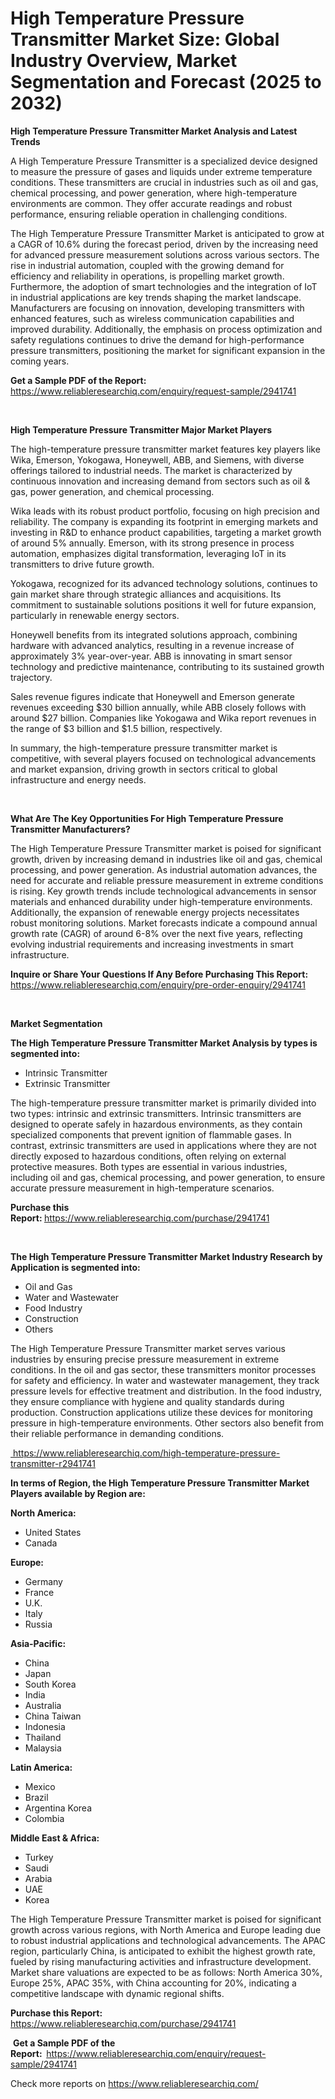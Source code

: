 <p><h1>High Temperature Pressure Transmitter Market Size: Global Industry Overview, Market Segmentation and Forecast (2025 to 2032)</h1></p><p><strong>High Temperature Pressure Transmitter Market Analysis and Latest Trends</strong></p>
<p><p>A High Temperature Pressure Transmitter is a specialized device designed to measure the pressure of gases and liquids under extreme temperature conditions. These transmitters are crucial in industries such as oil and gas, chemical processing, and power generation, where high-temperature environments are common. They offer accurate readings and robust performance, ensuring reliable operation in challenging conditions.</p><p>The High Temperature Pressure Transmitter Market is anticipated to grow at a CAGR of 10.6% during the forecast period, driven by the increasing need for advanced pressure measurement solutions across various sectors. The rise in industrial automation, coupled with the growing demand for efficiency and reliability in operations, is propelling market growth. Furthermore, the adoption of smart technologies and the integration of IoT in industrial applications are key trends shaping the market landscape. Manufacturers are focusing on innovation, developing transmitters with enhanced features, such as wireless communication capabilities and improved durability. Additionally, the emphasis on process optimization and safety regulations continues to drive the demand for high-performance pressure transmitters, positioning the market for significant expansion in the coming years.</p></p>
<p><strong>Get a Sample PDF of the Report:&nbsp;</strong> <a href="https://www.reliableresearchiq.com/enquiry/request-sample/2941741?utm_campaign=3027&utm_medium=2&utm_source=Github&utm_content=ia&utm_term=15032025&utm_id=high-temperature-pressure-transmitter">https://www.reliableresearchiq.com/enquiry/request-sample/2941741</a></p>
<p>&nbsp;</p>
<p><strong>High Temperature Pressure Transmitter Major Market Players</strong></p>
<p><p>The high-temperature pressure transmitter market features key players like Wika, Emerson, Yokogawa, Honeywell, ABB, and Siemens, with diverse offerings tailored to industrial needs. The market is characterized by continuous innovation and increasing demand from sectors such as oil & gas, power generation, and chemical processing. </p><p>Wika leads with its robust product portfolio, focusing on high precision and reliability. The company is expanding its footprint in emerging markets and investing in R&D to enhance product capabilities, targeting a market growth of around 5% annually. Emerson, with its strong presence in process automation, emphasizes digital transformation, leveraging IoT in its transmitters to drive future growth.</p><p>Yokogawa, recognized for its advanced technology solutions, continues to gain market share through strategic alliances and acquisitions. Its commitment to sustainable solutions positions it well for future expansion, particularly in renewable energy sectors.</p><p>Honeywell benefits from its integrated solutions approach, combining hardware with advanced analytics, resulting in a revenue increase of approximately 3% year-over-year. ABB is innovating in smart sensor technology and predictive maintenance, contributing to its sustained growth trajectory.</p><p>Sales revenue figures indicate that Honeywell and Emerson generate revenues exceeding $30 billion annually, while ABB closely follows with around $27 billion. Companies like Yokogawa and Wika report revenues in the range of $3 billion and $1.5 billion, respectively.</p><p>In summary, the high-temperature pressure transmitter market is competitive, with several players focused on technological advancements and market expansion, driving growth in sectors critical to global infrastructure and energy needs.</p></p>
<p>&nbsp;</p>
<p><strong>What Are The Key Opportunities For High Temperature Pressure Transmitter Manufacturers?</strong></p>
<p><p>The High Temperature Pressure Transmitter market is poised for significant growth, driven by increasing demand in industries like oil and gas, chemical processing, and power generation. As industrial automation advances, the need for accurate and reliable pressure measurement in extreme conditions is rising. Key growth trends include technological advancements in sensor materials and enhanced durability under high-temperature environments. Additionally, the expansion of renewable energy projects necessitates robust monitoring solutions. Market forecasts indicate a compound annual growth rate (CAGR) of around 6-8% over the next five years, reflecting evolving industrial requirements and increasing investments in smart infrastructure.</p></p>
<p><strong>Inquire or Share Your Questions If Any Before Purchasing This Report:</strong> <a href="https://www.reliableresearchiq.com/enquiry/pre-order-enquiry/2941741?utm_campaign=3027&utm_medium=2&utm_source=Github&utm_content=ia&utm_term=15032025&utm_id=high-temperature-pressure-transmitter">https://www.reliableresearchiq.com/enquiry/pre-order-enquiry/2941741</a></p>
<p>&nbsp;</p>
<p><strong>Market Segmentation</strong></p>
<p><strong>The High Temperature Pressure Transmitter Market Analysis by types is segmented into:</strong></p>
<p><ul><li>Intrinsic Transmitter</li><li>Extrinsic Transmitter</li></ul></p>
<p><p>The high-temperature pressure transmitter market is primarily divided into two types: intrinsic and extrinsic transmitters. Intrinsic transmitters are designed to operate safely in hazardous environments, as they contain specialized components that prevent ignition of flammable gases. In contrast, extrinsic transmitters are used in applications where they are not directly exposed to hazardous conditions, often relying on external protective measures. Both types are essential in various industries, including oil and gas, chemical processing, and power generation, to ensure accurate pressure measurement in high-temperature scenarios.</p></p>
<p><strong>Purchase this Report:&nbsp;</strong><a href="https://www.reliableresearchiq.com/purchase/2941741?utm_campaign=3027&utm_medium=2&utm_source=Github&utm_content=ia&utm_term=15032025&utm_id=high-temperature-pressure-transmitter">https://www.reliableresearchiq.com/purchase/2941741</a></p>
<p>&nbsp;</p>
<p><strong>The High Temperature Pressure Transmitter Market Industry Research by Application is segmented into:</strong></p>
<p><ul><li>Oil and Gas</li><li>Water and Wastewater</li><li>Food Industry</li><li>Construction</li><li>Others</li></ul></p>
<p><p>The High Temperature Pressure Transmitter market serves various industries by ensuring precise pressure measurement in extreme conditions. In the oil and gas sector, these transmitters monitor processes for safety and efficiency. In water and wastewater management, they track pressure levels for effective treatment and distribution. In the food industry, they ensure compliance with hygiene and quality standards during production. Construction applications utilize these devices for monitoring pressure in high-temperature environments. Other sectors also benefit from their reliable performance in demanding conditions.</p></p>
<p><a href="https://www.reliableresearchiq.com/high-temperature-pressure-transmitter-r2941741?utm_campaign=3027&utm_medium=2&utm_source=Github&utm_content=ia&utm_term=15032025&utm_id=high-temperature-pressure-transmitter">&nbsp;https://www.reliableresearchiq.com/high-temperature-pressure-transmitter-r2941741</a></p>
<p><strong>In terms of Region, the High Temperature Pressure Transmitter Market Players available by Region are:</strong></p>
<p>
    <p> <strong> North America: </strong>
        <ul>
            <li>United States</li>
            <li>Canada</li>
        </ul>
        </p> 
    <p> <strong> Europe: </strong>
        <ul>
            <li>Germany</li>
            <li>France</li>
            <li>U.K.</li>
            <li>Italy</li>
            <li>Russia</li>
        </ul>
        </p> 
    <p> <strong> Asia-Pacific: </strong>
        <ul>
            <li>China</li>
            <li>Japan</li>
            <li>South Korea</li>
            <li>India</li>
            <li>Australia</li>
            <li>China Taiwan</li>
            <li>Indonesia</li>
            <li>Thailand</li>
            <li>Malaysia</li>
        </ul>
        </p> 
    <p> <strong> Latin America: </strong>
        <ul>
            <li>Mexico</li>
            <li>Brazil</li>
            <li>Argentina Korea</li>
            <li>Colombia</li>
        </ul>
        </p> 
    <p> <strong> Middle East & Africa: </strong>
        <ul>
            <li>Turkey</li>
            <li>Saudi</li>
            <li>Arabia</li>
            <li>UAE</li>
            <li>Korea</li>
        </ul>
    </p>
    </p>
<p><p>The High Temperature Pressure Transmitter market is poised for significant growth across various regions, with North America and Europe leading due to robust industrial applications and technological advancements. The APAC region, particularly China, is anticipated to exhibit the highest growth rate, fueled by rising manufacturing activities and infrastructure development. Market share valuations are expected to be as follows: North America 30%, Europe 25%, APAC 35%, with China accounting for 20%, indicating a competitive landscape with dynamic regional shifts.</p></p>
<p><strong>Purchase this Report: </strong><a href="https://www.reliableresearchiq.com/purchase/2941741?utm_campaign=3027&utm_medium=2&utm_source=Github&utm_content=ia&utm_term=15032025&utm_id=high-temperature-pressure-transmitter">https://www.reliableresearchiq.com/purchase/2941741</a></p>
<p>&nbsp;<strong>Get a Sample PDF of the Report:&nbsp;&nbsp;</strong><a href="https://www.reliableresearchiq.com/enquiry/request-sample/2941741?utm_campaign=3027&utm_medium=2&utm_source=Github&utm_content=ia&utm_term=15032025&utm_id=high-temperature-pressure-transmitter">https://www.reliableresearchiq.com/enquiry/request-sample/2941741</a></p>
<p><strong></strong></p>
<p>Check more reports on <a href="https://www.reliableresearchiq.com/?utm_campaign=3027&utm_medium=2&utm_source=Github&utm_content=ia&utm_term=15032025&utm_id=high-temperature-pressure-transmitter">https://www.reliableresearchiq.com/</a></p>